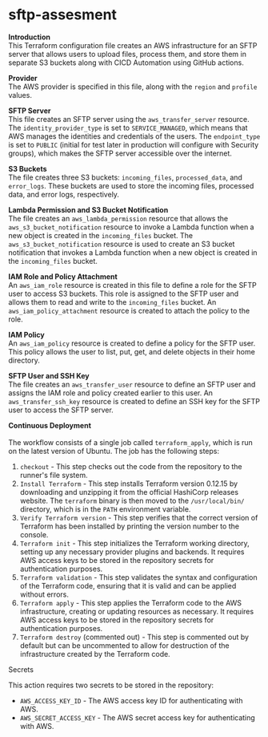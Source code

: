 # sftp-assesment
**Introduction** <br>
This Terraform configuration file creates an AWS infrastructure for an SFTP server that allows users to upload files, process them, and store them in separate S3 buckets along with CICD Automation using GitHub actions. 
  
**Provider** <br>
The AWS provider is specified in this file, along with the `region` and `profile` values. 
  
**SFTP Server** <br>
This file creates an SFTP server using the `aws_transfer_server` resource. The `identity_provider_type` is set to `SERVICE_MANAGED`, which means that AWS manages the identities and credentials of the users. The `endpoint_type` is set to `PUBLIC` (initial for test later in production will configure with Security groups), which makes the SFTP server accessible over the internet. 
  
**S3 Buckets** <br> 
The file creates three S3 buckets: `incoming_files`, `processed_data`, and `error_logs`. These buckets are used to store the incoming files, processed data, and error logs, respectively. 
  
**Lambda Permission and S3 Bucket Notification** <br>
The file creates an `aws_lambda_permission` resource that allows the `aws_s3_bucket_notification` resource to invoke a Lambda function when a new object is created in the `incoming_files` bucket. The `aws_s3_bucket_notification` resource is used to create an S3 bucket notification that invokes a Lambda function when a new object is created in the `incoming_files` bucket. 
  
**IAM Role and Policy Attachment** <br>
An `aws_iam_role` resource is created in this file to define a role for the SFTP user to access S3 buckets. This role is assigned to the SFTP user and allows them to read and write to the `incoming_files` bucket. An `aws_iam_policy_attachment` resource is created to attach the policy to the role. 
  
**IAM Policy** <br>
An `aws_iam_policy` resource is created to define a policy for the SFTP user. This policy allows the user to list, put, get, and delete objects in their home directory. 
  
**SFTP User and SSH Key** <br> 
The file creates an `aws_transfer_user` resource to define an SFTP user and assigns the IAM role and policy created earlier to this user. An `aws_transfer_ssh_key` resource is created to define an SSH key for the SFTP user to access the SFTP server. 
 
**Continuous Deployment** <br>  
The workflow consists of a single job called `terraform_apply`, which is run on the latest version of Ubuntu. The job has the following steps: 
  
1. `checkout` - This step checks out the code from the repository to the runner's file system. 
2. `Install Terraform` - This step installs Terraform version 0.12.15 by downloading and unzipping it from the official HashiCorp releases website. The `terraform` binary is then moved to the `/usr/local/bin/` directory, which is in the `PATH` environment variable. 
3. `Verify Terraform version` - This step verifies that the correct version of Terraform has been installed by printing the version number to the console. 
4. `Terraform init` - This step initializes the Terraform working directory, setting up any necessary provider plugins and backends. It requires AWS access keys to be stored in the repository secrets for authentication purposes. 
5. `Terraform validation` - This step validates the syntax and configuration of the Terraform code, ensuring that it is valid and can be applied without errors. 
6. `Terraform apply` - This step applies the Terraform code to the AWS infrastructure, creating or updating resources as necessary. It requires AWS access keys to be stored in the repository secrets for authentication purposes. 
7. `Terraform destroy` (commented out) - This step is commented out by default but can be uncommented to allow for destruction of the infrastructure created by the Terraform code. 
  
Secrets 
  
This action requires two secrets to be stored in the repository: 
  
- `AWS_ACCESS_KEY_ID` - The AWS access key ID for authenticating with AWS. 
- `AWS_SECRET_ACCESS_KEY` - The AWS secret access key for authenticating with AWS. 
